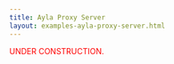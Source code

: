 ```yaml
---
title: Ayla Proxy Server
layout: examples-ayla-proxy-server.html
---
```


<p style="color:red;">UNDER CONSTRUCTION.</p>